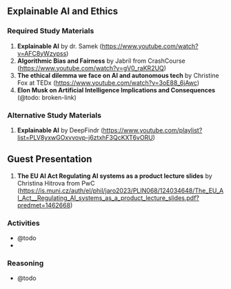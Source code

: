 ## Explainable AI and Ethics

### Required Study Materials

1. **Explainable AI** by dr. Samek (https://www.youtube.com/watch?v=AFC8yWzypss)
2. **Algorithmic Bias and Fairness** by Jabril from CrashCourse (https://www.youtube.com/watch?v=gV0_raKR2UQ)
3. **The ethical dilemma we face on AI and autonomous tech** by Christine Fox at TEDx (https://www.youtube.com/watch?v=3oE88_6jAwc)
4. **Elon Musk on Artificial Intelligence Implications and Consequences** (@todo: broken-link)

### Alternative Study Materials

1. **Explainable AI** by DeepFindr (https://www.youtube.com/playlist?list=PLV8yxwGOxvvovp-j6ztxhF3QcKXT6vORU)

## Guest Presentation

1. **The EU AI Act Regulating AI systems as a product lecture slides** by Christina Hitrova from PwC (https://is.muni.cz/auth/el/phil/jaro2023/PLIN068/124034648/The_EU_AI_Act__Regulating_AI_systems_as_a_product_lecture_slides.pdf?predmet=1462668)

### Activities

* @todo
* 
### Reasoning

* @todo
